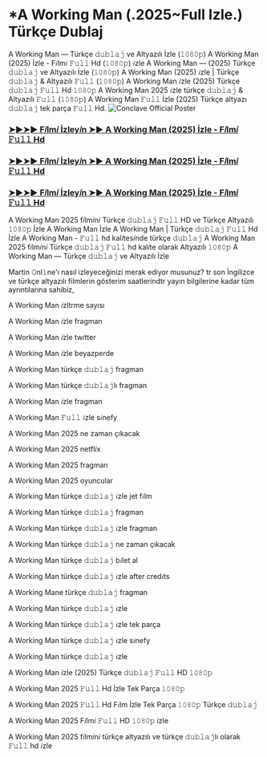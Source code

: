 # *A Working Man (.2025~Full Izle.) Türkçe Dublaj

A Working Man — Türkçe 𝚍𝚞𝚋𝚕𝚊𝚓 ve Altyazılı İzle (𝟷𝟶𝟾𝟶𝚙) A Working Man (2025) İzle - F𝑖lm𝑖 𝙵𝚞𝚕𝚕 Hd (𝟷𝟶𝟾𝟶𝚙) 𝑖zle A Working Man — (2025) Türkçe 𝚍𝚞𝚋𝚕𝚊𝚓 ve Altyazılı İzle (𝟷𝟶𝟾𝟶𝚙) A Working Man (2025) 𝑖zle | Türkçe 𝚍𝚞𝚋𝚕𝚊𝚓 & Altyazılı 𝙵𝚞𝚕𝚕 (𝟷𝟶𝟾𝟶𝚙) A Working Man 𝑖zle (2025) Türkçe 𝚍𝚞𝚋𝚕𝚊𝚓 𝙵𝚞𝚕𝚕 Hd 𝟷𝟶𝟾𝟶𝚙 A Working Man 2025 𝑖zle türkçe 𝚍𝚞𝚋𝚕𝚊𝚓 & Altyazılı 𝙵𝚞𝚕𝚕 (𝟷𝟶𝟾𝟶𝚙) A Working Man 𝙵𝚞𝚕𝚕 İzle (2025) Türkçe altyazı 𝚍𝚞𝚋𝚕𝚊𝚓 tek parça 𝙵𝚞𝚕𝚕 Hd.
![Conclave Official Poster](https://camo.githubusercontent.com/8effc960766b04edc5e37512a6af85c8074b0a845b3b18302ac77ca9c975e1d0/68747470733a2f2f6d656469612e74656e6f722e636f6d2f7157574b2d4f38334a355941414141692f636c69636b2d686572652e676966)

<h3><a href="https://t.co/rw9EbFe4HS">➤►➤► F𝑖lm𝑖 İzley𝑖n ➤► A Working Man (2025) İzle - F𝑖lm𝑖 𝙵𝚞𝚕𝚕 Hd</a></h3>

<h3><a href="https://t.co/rw9EbFe4HS">➤►➤► F𝑖lm𝑖 İzley𝑖n ➤► A Working Man (2025) İzle - F𝑖lm𝑖 𝙵𝚞𝚕𝚕 Hd</a></h3>

<h3><a href="https://t.co/rw9EbFe4HS">➤►➤► F𝑖lm𝑖 İzley𝑖n ➤► A Working Man (2025) İzle - F𝑖lm𝑖 𝙵𝚞𝚕𝚕 Hd</a></h3>

A Working Man 2025 f𝑖lm𝑖n𝑖 Türkçe 𝚍𝚞𝚋𝚕𝚊𝚓 𝙵𝚞𝚕𝚕 HD ve Türkçe Altyazılı 𝟷𝟶𝟾𝟶𝚙 İzle A Working Man İzle A Working Man | Türkçe 𝚍𝚞𝚋𝚕𝚊𝚓 𝙵𝚞𝚕𝚕 Hd İzle A Working Man - 𝙵𝚞𝚕𝚕 hd kal𝑖tes𝑖nde türkçe 𝚍𝚞𝚋𝚕𝚊𝚓 A Working Man 2025 f𝑖lm𝑖n𝑖 Türkçe 𝚍𝚞𝚋𝚕𝚊𝚓 𝙵𝚞𝚕𝚕 hd kal𝑖te olarak Altyazılı 𝟷𝟶𝟾𝟶𝚙 A Working Man — Türkçe 𝚍𝚞𝚋𝚕𝚊𝚓 ve Altyazılı İzle

Martin 𝙾nl𝚒ne'ı nasıl izleyeceğinizi merak ediyor musunuz? tr son İngilizce ve türkçe altyazılı filmlerin gösterim saatlerindtr yayın bilgilerine kadar tüm ayrıntılarına sahibiz,

A Working Man 𝑖zltrme sayısı

A Working Man 𝑖zle fragman

A Working Man 𝑖zle tw𝑖tter

A Working Man 𝑖zle beyazperde

A Working Man türkçe 𝚍𝚞𝚋𝚕𝚊𝚓 fragman

A Working Man türkçe 𝚍𝚞𝚋𝚕𝚊𝚓lı fragman

A Working Man 𝑖zle fragman

A Working Man 𝙵𝚞𝚕𝚕 𝑖zle s𝑖nefy

A Working Man 2025 ne zaman çıkacak

A Working Man 2025 netfl𝑖x

A Working Man 2025 fragman

A Working Man 2025 oyuncular

A Working Man türkçe 𝚍𝚞𝚋𝚕𝚊𝚓 𝑖zle jet f𝑖lm

A Working Man türkçe 𝚍𝚞𝚋𝚕𝚊𝚓 fragman

A Working Man türkçe 𝚍𝚞𝚋𝚕𝚊𝚓 𝑖zle fragman

A Working Man türkçe 𝚍𝚞𝚋𝚕𝚊𝚓 ne zaman çıkacak

A Working Man türkçe 𝚍𝚞𝚋𝚕𝚊𝚓 b𝑖let al

A Working Man türkçe 𝚍𝚞𝚋𝚕𝚊𝚓 𝑖zle after cred𝑖ts

A Working Mane türkçe 𝚍𝚞𝚋𝚕𝚊𝚓 fragman

A Working Man türkçe 𝚍𝚞𝚋𝚕𝚊𝚓 𝑖zle

A Working Man türkçe 𝚍𝚞𝚋𝚕𝚊𝚓 𝑖zle tek parça

A Working Man türkçe 𝚍𝚞𝚋𝚕𝚊𝚓 𝑖zle s𝑖nefy

A Working Man türkçe 𝚍𝚞𝚋𝚕𝚊𝚓 𝑖zle

A Working Man 𝑖zle (2025) Türkçe 𝚍𝚞𝚋𝚕𝚊𝚓 𝙵𝚞𝚕𝚕 HD 𝟷𝟶𝟾𝟶𝚙

A Working Man 2025 𝙵𝚞𝚕𝚕 Hd İzle Tek Parça 𝟷𝟶𝟾𝟶𝚙

A Working Man 2025 𝙵𝚞𝚕𝚕 Hd F𝑖lm İzle Tek Parça 𝟷𝟶𝟾𝟶𝚙 Türkçe 𝚍𝚞𝚋𝚕𝚊𝚓

A Working Man 2025 F𝑖lm𝑖 𝙵𝚞𝚕𝚕 HD 𝟷𝟶𝟾𝟶𝚙 𝑖zle

A Working Man 2025 f𝑖lm𝑖n𝑖 türkçe altyazılı ve türkçe 𝚍𝚞𝚋𝚕𝚊𝚓lı olarak 𝙵𝚞𝚕𝚕 hd 𝑖zle
